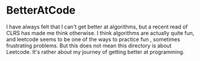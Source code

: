 # BetterAtCode

I have always felt that I can't get better at algorithms, but a recent read of CLRS has made me think otherwise. I think algorithms are actually quite fun, and leetcode 
seems to be one of the ways to practice fun , sometimes frustrating problems. But this does not mean this directory is about Leetcode. It's rather about my journey
of getting better at programming.
